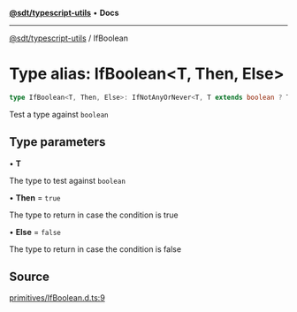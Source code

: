 [**@sdt/typescript-utils**](../README.md) • **Docs**

***

[@sdt/typescript-utils](../globals.md) / IfBoolean

# Type alias: IfBoolean\<T, Then, Else\>

```ts
type IfBoolean<T, Then, Else>: IfNotAnyOrNever<T, T extends boolean ? Then : Else, Else>;
```

Test a type against `boolean`

## Type parameters

• **T**

The type to test against `boolean`

• **Then** = `true`

The type to return in case the condition is true

• **Else** = `false`

The type to return in case the condition is false

## Source

[primitives/IfBoolean.d.ts:9](https://github.com/sylvaindethier/typescript-utils/blob/da053667786f5d5e5c1616510ec7f7cc66f058b4/types/primitives/IfBoolean.d.ts#L9)
